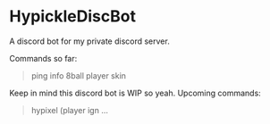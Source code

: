 # HypickleDiscBot
A discord bot for my private discord server.

Commands so far:
>ping
>info
>8ball
>player
>skin

Keep in mind this discord bot is WIP so yeah. Upcoming commands:
>hypixel (player ign
...
